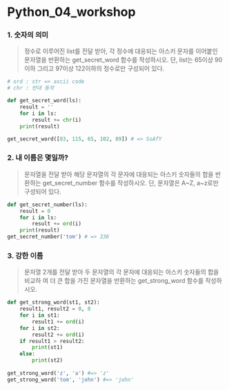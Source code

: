# Python_04_workshop

### 1. 숫자의 의미

> 정수로 이루어진 list를 전달 받아, 각 정수에 대응되는 아스키 문자를 이어붙인
> 문자열을 반환하는 get_secret_word 함수를 작성하시오. 단, list는 65이상 90이하
> 그리고 97이상 122이하의 정수로만 구성되어 있다.

``` python
# ord : str => ascii code
# chr : 반대 동작

def get_secret_word(ls):
    result = ''
    for i in ls:
        result += chr(i)
    print(result)

get_secret_word([83, 115, 65, 102, 89]) # => SsAfY
```



### 2. 내 이름은 몇일까?
> 문자열을 전달 받아 해당 문자열의 각 문자에 대응되는 아스키 숫자들의 합을 반환하는
> get_secret_number 함수를 작성하시오. 단, 문자열은 A~Z, a~z로만 구성되어 있다.

```python
def get_secret_number(ls):
    result = 0
    for i in ls:
        result += ord(i)
    print(result)
get_secret_number('tom') # => 336
```



### 3. 강한 이름

> 문자열 2개를 전달 받아 두 문자열의 각 문자에 대응되는 아스키 숫자들의 합을 비교하
> 여 더 큰 합을 가진 문자열을 반환하는 get_strong_word 함수를 작성하시오.

```python
def get_strong_word(st1, st2):
    result1, result2 = 0, 0
    for i in st1:
        result1 += ord(i)
    for i in st2:
        result2 += ord(i)
    if result1 > result2:
        print(st1)
    else:
        print(st2)
        
get_strong_word('z', 'a') #=> 'z' 
get_strong_word('tom', 'john') #=> 'john' 
```


